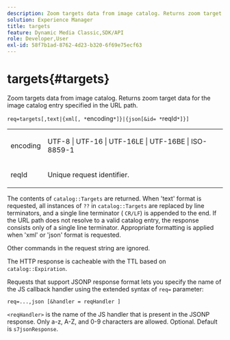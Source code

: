 ```yaml
---
description: Zoom targets data from image catalog. Returns zoom target data for the image catalog entry specified in the URL path.
solution: Experience Manager
title: targets
feature: Dynamic Media Classic,SDK/API
role: Developer,User
exl-id: 58f7b1ad-8762-4d23-b320-6f69e75ecf63
---
```

# targets{#targets}

Zoom targets data from image catalog. Returns zoom target data for the image catalog entry specified in the URL path.

 `req=targets[,text|{xml[, *`encoding`*]}|{json[&id= *`reqId`*]}]`

<table id="simpletable_D64E706258FD4A9C9C8026D97B472FCC"> 
 <tr class="strow"> 
  <td class="stentry"> <p><span class="codeph"><span class="varname"> encoding</span> </span> </p> </td> 
  <td class="stentry"> <p><span class="codeph"> UTF-8 | UTF-16 | UTF-16LE | UTF-16BE | ISO-8859-1</span> </p></td> 
 </tr> 
 <tr class="strow"> 
  <td class="stentry"> <p><span class="codeph"><span class="varname"> reqId</span></span> </p></td> 
  <td class="stentry"> <p>Unique request identifier. </p></td> 
 </tr> 
</table>

The contents of `catalog::Targets` are returned. When 'text' format is requested, all instances of `??` in `catalog::Targets` are replaced by line terminators, and a single line terminator ( `CR/LF`) is appended to the end. If the URL path does not resolve to a valid catalog entry, the response consists only of a single line terminator. Appropriate formatting is applied when 'xml' or 'json' format is requested.

Other commands in the request string are ignored.

The HTTP response is cacheable with the TTL based on `catalog::Expiration`.

Requests that support JSONP response format lets you specify the name of the JS callback handler using the extended syntax of `req=` parameter:

`req=...,json [&handler = reqHandler ]`

`<reqHandler>` is the name of the JS handler that is present in the JSONP response. Only a-z, A-Z, and 0-9 characters are allowed. Optional. Default is `s7jsonResponse`.
